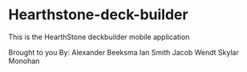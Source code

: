 # Hearthstone-deck-builder

This is the HearthStone deckbuilder mobile application 

Brought to you By:
Alexander Beeksma
Ian Smith 
Jacob Wendt
Skylar Monohan 
